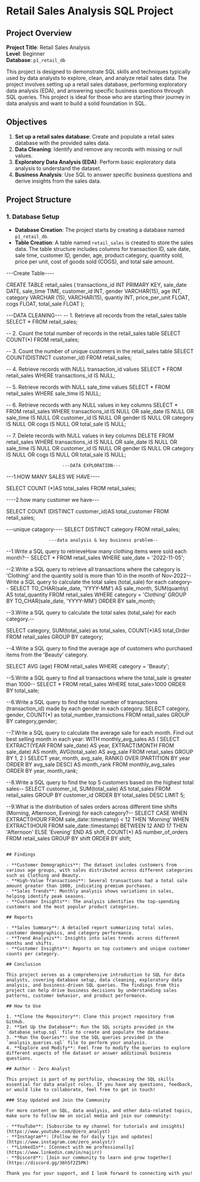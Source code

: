 # Retail Sales Analysis SQL Project

## Project Overview

**Project Title**: Retail Sales Analysis  
**Level**: Beginner  
**Database**: `p1_retail_db`

This project is designed to demonstrate SQL skills and techniques typically used by data analysts to explore, clean, and analyze retail sales data. The project involves setting up a retail sales database, performing exploratory data analysis (EDA), and answering specific business questions through SQL queries. This project is ideal for those who are starting their journey in data analysis and want to build a solid foundation in SQL.

## Objectives

1. **Set up a retail sales database**: Create and populate a retail sales database with the provided sales data.
2. **Data Cleaning**: Identify and remove any records with missing or null values.
3. **Exploratory Data Analysis (EDA)**: Perform basic exploratory data analysis to understand the dataset.
4. **Business Analysis**: Use SQL to answer specific business questions and derive insights from the sales data.

## Project Structure

### 1. Database Setup

- **Database Creation**: The project starts by creating a database named `p1_retail_db`.
- **Table Creation**: A table named `retail_sales` is created to store the sales data. The table structure includes columns for transaction ID, sale date, sale time, customer ID, gender, age, product category, quantity sold, price per unit, cost of goods sold (COGS), and total sale amount.


---Create Table----

CREATE TABLE retail_sales  (
     	  transactions_id INT PRIMARY KEY,
		  sale_date	DATE,
		  sale_time	 TIME,
		  customer_id INT,
		  gender VARCHAR(15),
		  age INT,
		  category VARCHAR (15),
		  VARCHAR(15),
		  quantiy INT,
		  price_per_unit FLOAT,
		  cogs FLOAT,
		  total_sale FLOAT
		  );

---DATA CLEANING---
-- 1. Retrieve all records from the retail_sales table
SELECT *
FROM retail_sales;

-- 2. Count the total number of records in the retail_sales table
SELECT COUNT(*)
FROM retail_sales;

-- 3. Count the number of unique customers in the retail_sales table
SELECT COUNT(DISTINCT customer_id)
FROM retail_sales;

-- 4. Retrieve records with NULL transaction_id values
SELECT * 
FROM retail_sales
WHERE transactions_id IS NULL;

-- 5. Retrieve records with NULL sale_time values
SELECT * 
FROM retail_sales
WHERE sale_time IS NULL;

-- 6. Retrieve records with any NULL values in key columns
SELECT * 
FROM retail_sales
WHERE 
    transactions_id IS NULL
    OR sale_date IS NULL
    OR sale_time IS NULL
    OR customer_id IS NULL
    OR gender IS NULL
    OR category IS NULL
    OR cogs IS NULL
    OR total_sale IS NULL;

-- 7. Delete records with NULL values in key columns
DELETE FROM retail_sales
WHERE 
    transactions_id IS NULL
    OR sale_date IS NULL
    OR sale_time IS NULL
    OR customer_id IS NULL
    OR gender IS NULL
    OR category IS NULL
    OR cogs IS NULL
    OR total_sale IS NULL;

                         ---DATA EXPLORATION---


 ---1.HOW MANY SALES WE HAVE----

 SELECT COUNT (*)AS total_sales FROM retail_sales;

----2.how many customer we have---

 SELECT COUNT (DISTINCT customer_id)AS total_customer FROM retail_sales;

---unique catagory----
SELECT DISTINCT category FROM retail_sales;


                    ---data analysis & key business problem--

--1.Write a SQL query to retrieveHow many clothing items were sold each month?--
 SELECT * FROM retail_sales
 WHERE sale_date = '2022-11-05';
 
--2.Write a SQL query to retrieve all transactions where the category is 'Clothing' and the quantity sold is more than 10 in the month of Nov-2022--Write a SQL query to calculate the total sales (total_sale) for each category--
SELECT 
    TO_CHAR(sale_date, 'YYYY-MM') AS sale_month,
    SUM(quantiy) AS total_quantity
FROM 
    retail_sales
WHERE 
    category = 'Clothing'
GROUP BY 
    TO_CHAR(sale_date, 'YYYY-MM')
ORDER BY 
    sale_month;

--3.Write a SQL query to calculate the total sales (total_sale) for each category.--

SELECT category,
        SUM(total_sale) as total_sales,
		COUNT(*)AS total_Order
FROM retail_sales
GROUP BY category;

--4.Write a SQL query to find the average age of customers who purchased items from the 'Beauty' category.

SELECT AVG (age)
FROM retail_sales
WHERE category = 'Beauty';

--5.Write a SQL query to find all transactions where the total_sale is greater than 1000--
SELECT *
FROM retail_sales
WHERE total_sale>1000
ORDER BY total_sale;

--6.Write a SQL query to find the total number of transactions (transaction_id) made by each gender in each category.
SELECT 
    category,
     gender,
     COUNT(*) as total_number_transictions
FROM retail_sales
GROUP BY category,gender;

--7.Write a SQL query to calculate the average sale for each month. Find out best selling month in each year:
WITH monthly_avg_sales AS (
    SELECT 
        EXTRACT(YEAR FROM sale_date) AS year,
        EXTRACT(MONTH FROM sale_date) AS month,
        AVG(total_sale) AS avg_sale
    FROM 
        retail_sales
    GROUP BY 
        1, 2
)
SELECT 
    year,
    month,
    avg_sale,
    RANK() OVER (PARTITION BY year ORDER BY avg_sale DESC) AS month_rank
FROM 
    monthly_avg_sales
ORDER BY 
    year, month_rank;

--8.Write a SQL query to find the top 5 customers based on the highest total sales--
SELECT 
    customer_id,
    SUM(total_sale) AS total_sales
FROM 
    retail_sales
GROUP BY 
    customer_id
ORDER BY 
    total_sales DESC
LIMIT 5;



--9.What is the distribution of sales orders across different time shifts (Morning, Afternoon, Evening) for each category?--
SELECT 
    CASE 
        WHEN EXTRACT(HOUR FROM sale_date::timestamp) < 12 THEN 'Morning'
        WHEN EXTRACT(HOUR FROM sale_date::timestamp) BETWEEN 12 AND 17 THEN 'Afternoon'
        ELSE 'Evening'
    END AS shift,
    COUNT(*) AS number_of_orders
FROM 
    retail_sales
GROUP BY 
    shift
ORDER BY 
    shift;


```

## Findings

- **Customer Demographics**: The dataset includes customers from various age groups, with sales distributed across different categories such as Clothing and Beauty.
- **High-Value Transactions**: Several transactions had a total sale amount greater than 1000, indicating premium purchases.
- **Sales Trends**: Monthly analysis shows variations in sales, helping identify peak seasons.
- **Customer Insights**: The analysis identifies the top-spending customers and the most popular product categories.

## Reports

- **Sales Summary**: A detailed report summarizing total sales, customer demographics, and category performance.
- **Trend Analysis**: Insights into sales trends across different months and shifts.
- **Customer Insights**: Reports on top customers and unique customer counts per category.

## Conclusion

This project serves as a comprehensive introduction to SQL for data analysts, covering database setup, data cleaning, exploratory data analysis, and business-driven SQL queries. The findings from this project can help drive business decisions by understanding sales patterns, customer behavior, and product performance.

## How to Use

1. **Clone the Repository**: Clone this project repository from GitHub.
2. **Set Up the Database**: Run the SQL scripts provided in the `database_setup.sql` file to create and populate the database.
3. **Run the Queries**: Use the SQL queries provided in the `analysis_queries.sql` file to perform your analysis.
4. **Explore and Modify**: Feel free to modify the queries to explore different aspects of the dataset or answer additional business questions.

## Author - Zero Analyst

This project is part of my portfolio, showcasing the SQL skills essential for data analyst roles. If you have any questions, feedback, or would like to collaborate, feel free to get in touch!

### Stay Updated and Join the Community

For more content on SQL, data analysis, and other data-related topics, make sure to follow me on social media and join our community:

- **YouTube**: [Subscribe to my channel for tutorials and insights](https://www.youtube.com/@zero_analyst)
- **Instagram**: [Follow me for daily tips and updates](https://www.instagram.com/zero_analyst/)
- **LinkedIn**: [Connect with me professionally](https://www.linkedin.com/in/najirr)
- **Discord**: [Join our community to learn and grow together](https://discord.gg/36h5f2Z5PK)

Thank you for your support, and I look forward to connecting with you!

